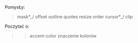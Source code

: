 PomysŁy:

> mask*\_/
> offset
> outline
> quotes
> resize
> order
> cursor*\_/
> clip

Poczytać o:

> > accent-color
> > znaczenie kolorów

